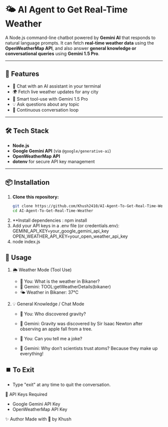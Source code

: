 # 🌤️ AI Agent to Get Real-Time Weather

A Node.js command-line chatbot powered by **Gemini AI** that responds to natural language prompts. It can fetch **real-time weather data** using the **OpenWeatherMap API**, and also answer **general knowledge or conversational queries** using **Gemini 1.5 Pro**.

---

## 🚀 Features

- 🤖 Chat with an AI assistant in your terminal  
- 🌍 Fetch live weather updates for any city  
- 🧠 Smart tool-use with Gemini 1.5 Pro  
- 💡 Ask questions about any topic  
- 🔁 Continuous conversation loop  

---

## 🛠️ Tech Stack

- **Node.js**  
- **Google Gemini API** (via `@google/generative-ai`)  
- **OpenWeatherMap API**  
- **dotenv** for secure API key management  

---

## 📦 Installation

1. **Clone this repository:**
   ```bash
   git clone https://github.com/Khush2410/AI-Agent-To-Get-Real-Time-Weather.git
   cd AI-Agent-To-Get-Real-Time-Weather
2. **Install dependencies : 
   npm install
3. Add your API keys in a .env file (or credentials.env):
   GEMINI_API_KEY=your_google_gemini_api_key
   OPEN_WEATHER_API_KEY=your_open_weather_api_key
4. node index.js


## 💬 Usage
1. 🌦️ Weather Mode (Tool Use)
   - 💬 You: What is the weather in Bikaner?
   - 🤖 Gemini: TOOL:getWeatherDetails(bikaner)
   - 🌤️ Weather in Bikaner: 37°C
  
2. 💡 General Knowledge / Chat Mode
    - 💬 You: Who discovered gravity?
    - 🤖 Gemini: Gravity was discovered by Sir Isaac Newton after observing an apple fall from a tree.
    
    - 💬 You: Can you tell me a joke?
    - 🤖 Gemini: Why don’t scientists trust atoms? Because they make up everything!

## ⏹️ To Exit
   - Type "exit" at any time to quit the conversation.

🔐 API Keys Required
  - Google Gemini API Key
  - OpenWeatherMap API Key

✨ Author
Made with 💙 by Khush
